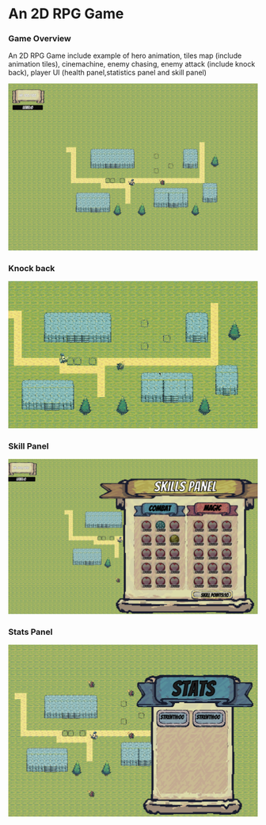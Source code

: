 # An 2D RPG Game

### Game Overview
An 2D RPG Game include example of hero animation, tiles map (include animation tiles), cinemachine, enemy chasing, enemy attack (include knock back), player UI (health panel,statistics panel and skill panel)

![alt text](./doc/gameoverview.png "Game Overview")

### Knock back
![alt text](./doc/knockback.gif "Knock back")

### Skill Panel
![alt text](./doc/skill.png "Skill Panel")


### Stats Panel
![alt text](./doc/stats.png "Stats Panel")




